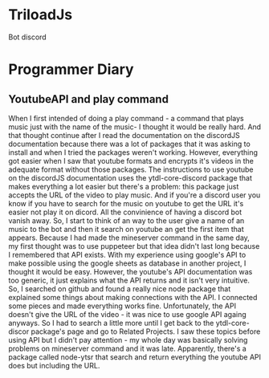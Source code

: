 # TriloadJs
Bot discord

# Programmer Diary
## YoutubeAPI and play command
When I first intended of doing a play command - a command that plays music just with the name of the music- I thought it would be really hard. And that thought continue after I read the documentation on the discordJS documentation because there was a lot of packages that it was asking to install and when I tried the packages weren't working. However, everything got easier when I saw that youtube formats and encrypts it's videos in the adequate format without those packages.
The instructions to use youtube on the discordJS documentation uses the ytdl-core-discord package that makes everything a lot easier but there's a problem: this package just accepts the URL of the video to play music. And if you're a discord user you know if you have to search for the music on youtube to get the URL it's easier not play it on dicord. All the convinience of having a discord bot vanish away. So, I start to think of an way to the user give a name of an music to the bot and then it search on youtube an get the first item that appears. Because I had made the mineserver command in the same day, my first thought was to use puppeteer but that idea didn't last long because I remembered that API exists.
With my experience using google's API to make possible using the google sheets as database in another project, I thought it would be easy. However, the youtube's API documentation was too generic, it just explains what the API returns and it isn't very intuitive. So, I searched on github and found a really nice node package that explained some things about making connections with the API. I connected some pieces and made everything works fine. 
Unfortunately, the API doesn't give the URL of the video - it was nice to use google API againg anyways. So I had to search a little more until I get back to the ytdl-core-discor package's page and go to Related Projects. I saw these topics before using API but I didn't pay attention - my whole day was basically solving problems on mineserver command and it was late. Apparently, there's a package called node-ytsr that search and return everything the youtube API does but including the URL. 

